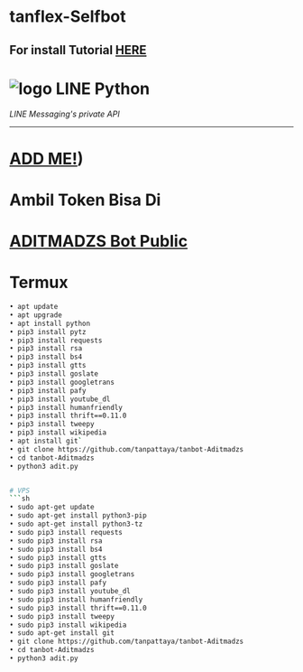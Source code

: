 # tanflex-Selfbot
## For install Tutorial [HERE](https://www.youtube.com/watch?v=v_h-t8iGYzQ&t=28s)
# ![logo](LINE-sm.png) LINE Python

*LINE Messaging's private API*

----
# [ADD ME!](https://line.me/R/ti/p/~ptatan1983'))
# Ambil Token Bisa Di
# [ADITMADZS Bot Public](line.me/ti/p/~botaditmadzs)

# Termux

``` sh
• apt update
• apt upgrade
• apt install python
• pip3 install pytz
• pip3 install requests
• pip3 install rsa
• pip3 install bs4
• pip3 install gtts
• pip3 install goslate
• pip3 install googletrans
• pip3 install pafy
• pip3 install youtube_dl
• pip3 install humanfriendly
• pip3 install thrift==0.11.0
• pip3 install tweepy
• pip3 install wikipedia
• apt install git`
• git clone https://github.com/tanpattaya/tanbot-Aditmadzs
• cd tanbot-Aditmadzs
• python3 adit.py


# VPS 
```sh
• sudo apt-get update
• sudo apt-get install python3-pip 
• sudo apt-get install python3-tz 
• sudo pip3 install requests
• sudo pip3 install rsa  
• sudo pip3 install bs4 
• sudo pip3 install gtts 
• sudo pip3 install goslate 
• sudo pip3 install googletrans  
• sudo pip3 install pafy 
• sudo pip3 install youtube_dl 
• sudo pip3 install humanfriendly 
• sudo pip3 install thrift==0.11.0 
• sudo pip3 install tweepy 
• sudo pip3 install wikipedia 
• sudo apt-get install git 
• git clone https://github.com/tanpattaya/tanbot-Aditmadzs
• cd tanbot-Aditmadzs 
• python3 adit.py 
```
